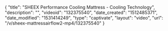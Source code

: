 {
    "title": "SHEEX Performance Cooling Mattress - Cooling Technology",
    "description": "",
    "videoid": "132375540",
    "date_created": "1512485371",
    "date_modified": "1531414249",
    "type": "captivate",
    "layout": "video",
    "url": "\/v\/sheex-mattressairflow2-mp4\/132375540"
}